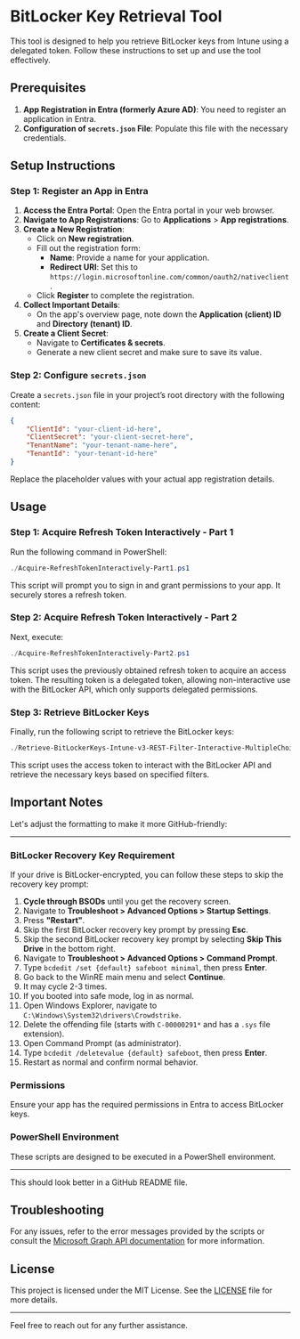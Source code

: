 

# BitLocker Key Retrieval Tool

This tool is designed to help you retrieve BitLocker keys from Intune using a delegated token. Follow these instructions to set up and use the tool effectively.

## Prerequisites

1. **App Registration in Entra (formerly Azure AD)**: You need to register an application in Entra.
2. **Configuration of `secrets.json` File**: Populate this file with the necessary credentials.

## Setup Instructions

### Step 1: Register an App in Entra

1. **Access the Entra Portal**: Open the Entra portal in your web browser.
2. **Navigate to App Registrations**: Go to **Applications** > **App registrations**.
3. **Create a New Registration**:
   - Click on **New registration**.
   - Fill out the registration form:
     - **Name**: Provide a name for your application.
     - **Redirect URI**: Set this to `https://login.microsoftonline.com/common/oauth2/nativeclient`.
   - Click **Register** to complete the registration.
4. **Collect Important Details**:
   - On the app's overview page, note down the **Application (client) ID** and **Directory (tenant) ID**.
5. **Create a Client Secret**:
   - Navigate to **Certificates & secrets**.
   - Generate a new client secret and make sure to save its value.

### Step 2: Configure `secrets.json`

Create a `secrets.json` file in your project’s root directory with the following content:

```json
{
    "ClientId": "your-client-id-here",
    "ClientSecret": "your-client-secret-here",
    "TenantName": "your-tenant-name-here",
    "TenantId": "your-tenant-id-here"
}
```

Replace the placeholder values with your actual app registration details.

## Usage

### Step 1: Acquire Refresh Token Interactively - Part 1

Run the following command in PowerShell:

```powershell
./Acquire-RefreshTokenInteractively-Part1.ps1
```

This script will prompt you to sign in and grant permissions to your app. It securely stores a refresh token.

### Step 2: Acquire Refresh Token Interactively - Part 2

Next, execute:

```powershell
./Acquire-RefreshTokenInteractively-Part2.ps1
```

This script uses the previously obtained refresh token to acquire an access token. The resulting token is a delegated token, allowing non-interactive use with the BitLocker API, which only supports delegated permissions.

### Step 3: Retrieve BitLocker Keys

Finally, run the following script to retrieve the BitLocker keys:

```powershell
./Retrieve-BitLockerKeys-Intune-v3-REST-Filter-Interactive-MultipleChoice.ps1
```

This script uses the access token to interact with the BitLocker API and retrieve the necessary keys based on specified filters.

## Important Notes

Let's adjust the formatting to make it more GitHub-friendly:

---

### BitLocker Recovery Key Requirement

If your drive is BitLocker-encrypted, you can follow these steps to skip the recovery key prompt:

1. **Cycle through BSODs** until you get the recovery screen.
2. Navigate to **Troubleshoot > Advanced Options > Startup Settings**.
3. Press **"Restart"**.
4. Skip the first BitLocker recovery key prompt by pressing **Esc**.
5. Skip the second BitLocker recovery key prompt by selecting **Skip This Drive** in the bottom right.
6. Navigate to **Troubleshoot > Advanced Options > Command Prompt**.
7. Type `bcdedit /set {default} safeboot minimal`, then press **Enter**.
8. Go back to the WinRE main menu and select **Continue**.
9. It may cycle 2-3 times.
10. If you booted into safe mode, log in as normal.
11. Open Windows Explorer, navigate to `C:\Windows\System32\drivers\Crowdstrike`.
12. Delete the offending file (starts with `C-00000291*` and has a `.sys` file extension).
13. Open Command Prompt (as administrator).
14. Type `bcdedit /deletevalue {default} safeboot`, then press **Enter**.
15. Restart as normal and confirm normal behavior.

### Permissions

Ensure your app has the required permissions in Entra to access BitLocker keys.

### PowerShell Environment

These scripts are designed to be executed in a PowerShell environment.

---

This should look better in a GitHub README file.


## Troubleshooting

For any issues, refer to the error messages provided by the scripts or consult the [Microsoft Graph API documentation](https://learn.microsoft.com/en-us/graph/use-the-api) for more information.

## License

This project is licensed under the MIT License. See the [LICENSE](LICENSE) file for more details.

---

Feel free to reach out for any further assistance.
